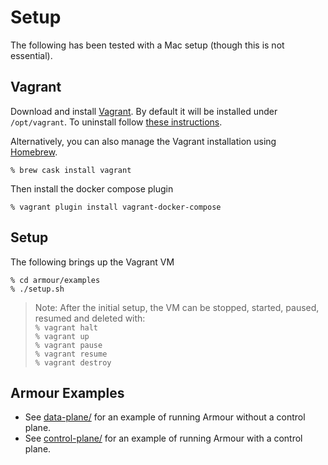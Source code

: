 Setup
=====

The following has been tested with a Mac setup (though this is not essential).

Vagrant
-------

Download and install [Vagrant](https://www.vagrantup.com/downloads.html). By default it will be installed under `/opt/vagrant`. To uninstall follow [these instructions](https://www.vagrantup.com/docs/installation/uninstallation.html).

Alternatively, you can also manage the Vagrant installation using [Homebrew](https://brew.sh).

```shell
% brew cask install vagrant
```

Then install the docker compose plugin

```shell
% vagrant plugin install vagrant-docker-compose
```

Setup
-----

The following brings up the Vagrant VM

```shell
% cd armour/examples
% ./setup.sh
```

> Note: After the initial setup, the VM can be stopped, started, paused, resumed and deleted with:  
> `% vagrant halt`  
> `% vagrant up`  
> `% vagrant pause`  
> `% vagrant resume`  
> `% vagrant destroy`

Armour Examples
---------------

- See [data-plane/](data-plane/README.md) for an example of running Armour without a control plane.
- See [control-plane/](control-plane/README.md) for an example of running Armour with a control plane.